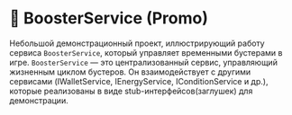 # 🚀 BoosterService (Promo)

Небольшой демонстрационный проект, иллюстрирующий работу сервиса `BoosterService`, который управляет временными бустерами в игре. `BoosterService` — это централизованный сервис, управляющий жизненным циклом бустеров.
Он взаимодействует с другими сервисами (IWalletService, IEnergyService, IConditionService и др.), которые реализованы в виде stub-интерфейсов(заглушек) для демонстрации.
